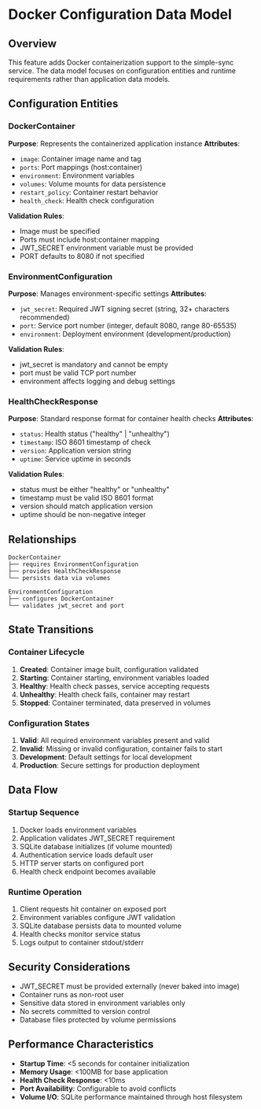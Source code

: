 # Docker Configuration Data Model

## Overview
This feature adds Docker containerization support to the simple-sync service. The data model focuses on configuration entities and runtime requirements rather than application data models.

## Configuration Entities

### DockerContainer
**Purpose**: Represents the containerized application instance
**Attributes**:
- `image`: Container image name and tag
- `ports`: Port mappings (host:container)
- `environment`: Environment variables
- `volumes`: Volume mounts for data persistence
- `restart_policy`: Container restart behavior
- `health_check`: Health check configuration

**Validation Rules**:
- Image must be specified
- Ports must include host:container mapping
- JWT_SECRET environment variable must be provided
- PORT defaults to 8080 if not specified

### EnvironmentConfiguration
**Purpose**: Manages environment-specific settings
**Attributes**:
- `jwt_secret`: Required JWT signing secret (string, 32+ characters recommended)
- `port`: Service port number (integer, default 8080, range 80-65535)
- `environment`: Deployment environment (development/production)

**Validation Rules**:
- jwt_secret is mandatory and cannot be empty
- port must be valid TCP port number
- environment affects logging and debug settings

### HealthCheckResponse
**Purpose**: Standard response format for container health checks
**Attributes**:
- `status`: Health status ("healthy" | "unhealthy")
- `timestamp`: ISO 8601 timestamp of check
- `version`: Application version string
- `uptime`: Service uptime in seconds

**Validation Rules**:
- status must be either "healthy" or "unhealthy"
- timestamp must be valid ISO 8601 format
- version should match application version
- uptime should be non-negative integer

## Relationships

```
DockerContainer
├── requires EnvironmentConfiguration
├── provides HealthCheckResponse
└── persists data via volumes

EnvironmentConfiguration
├── configures DockerContainer
└── validates jwt_secret and port
```

## State Transitions

### Container Lifecycle
1. **Created**: Container image built, configuration validated
2. **Starting**: Container starting, environment variables loaded
3. **Healthy**: Health check passes, service accepting requests
4. **Unhealthy**: Health check fails, container may restart
5. **Stopped**: Container terminated, data preserved in volumes

### Configuration States
1. **Valid**: All required environment variables present and valid
2. **Invalid**: Missing or invalid configuration, container fails to start
3. **Development**: Default settings for local development
4. **Production**: Secure settings for production deployment

## Data Flow

### Startup Sequence
1. Docker loads environment variables
2. Application validates JWT_SECRET requirement
3. SQLite database initializes (if volume mounted)
4. Authentication service loads default user
5. HTTP server starts on configured port
6. Health check endpoint becomes available

### Runtime Operation
1. Client requests hit container on exposed port
2. Environment variables configure JWT validation
3. SQLite database persists data to mounted volume
4. Health checks monitor service status
5. Logs output to container stdout/stderr

## Security Considerations

- JWT_SECRET must be provided externally (never baked into image)
- Container runs as non-root user
- Sensitive data stored in environment variables only
- No secrets committed to version control
- Database files protected by volume permissions

## Performance Characteristics

- **Startup Time**: <5 seconds for container initialization
- **Memory Usage**: <100MB for base application
- **Health Check Response**: <10ms
- **Port Availability**: Configurable to avoid conflicts
- **Volume I/O**: SQLite performance maintained through host filesystem
